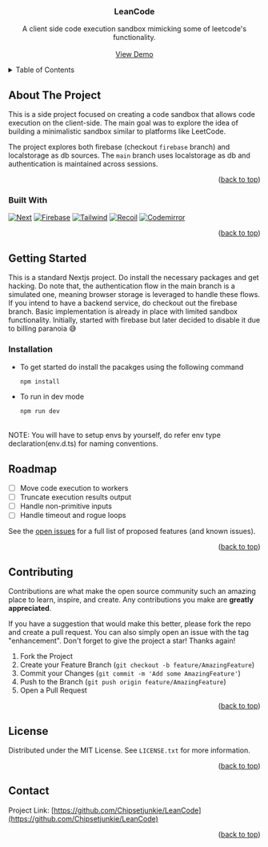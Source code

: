 <!-- Improved compatibility of back to top link: See: https://github.com/othneildrew/Best-README-Template/pull/73 -->
<a name="readme-top"></a>
<!--
*** Thanks for checking out the Best-README-Template. If you have a suggestion
*** that would make this better, please fork the repo and create a pull request
*** or simply open an issue with the tag "enhancement".
*** Don't forget to give the project a star!
*** Thanks again! Now go create something AMAZING! :D
-->



<!-- PROJECT SHIELDS -->
<!--
*** I'm using markdown "reference style" links for readability.
*** Reference links are enclosed in brackets [ ] instead of parentheses ( ).
*** See the bottom of this document for the declaration of the reference variables
*** for contributors-url, forks-url, etc. This is an optional, concise syntax you may use.
*** https://www.markdownguide.org/basic-syntax/#reference-style-links
-->
<!-- PROJECT LOGO -->
<br />
<div align="center">

<h3 align="center">LeanCode </h3>

  <p align="center">
    A client side code execution sandbox mimicking some of leetcode's functionality.
    <br />
    <br />
    <a href="https://lean-code-rlosrqha4-chipsetjunkie.vercel.app/">View Demo</a>
  </p>
</div>



<!-- TABLE OF CONTENTS -->
<details>
  <summary>Table of Contents</summary>
  <ol>
    <li>
      <a href="#about-the-project">About The Project</a>
      <ul>
        <li><a href="#built-with">Built With</a></li>
      </ul>
    </li>
    <li>
      <a href="#getting-started">Getting Started</a>
      <ul>
        <li><a href="#installation">Installation</a></li>
      </ul>
    </li>
    <li><a href="#roadmap">Roadmap</a></li>
    <li><a href="#contributing">Contribution</a></li>
    <li><a href="#license">License</a></li>
    <li><a href="#contact">Contact</a></li>
  </ol>
</details>



<!-- ABOUT THE PROJECT -->
## About The Project
This is a side project focused on creating a code sandbox that allows code execution on the client-side. The main goal was to explore the idea of building a minimalistic sandbox similar to platforms like LeetCode. 

The project explores both firebase (checkout `firebase` branch) and localstorage as db sources. The `main` branch uses localstorage as db and authentication is maintained across sessions.  

<p align="right">(<a href="#readme-top">back to top</a>)</p>



### Built With

[![Next][Next.js]][Next-url]
[![Firebase][Firebase-shield]][Firebase-url]
[![Tailwind][Tailwind-shield]][Tailwind-url]
[![Recoil][Recoil.js]][Recoil-url]
[![Codemirror][Codemirror-shield]][Codemirror-url]

<p align="right">(<a href="#readme-top">back to top</a>)</p>



<!-- GETTING STARTED -->
## Getting Started

This is a standard Nextjs project. Do install the necessary packages and get hacking. Do note that, the authentication flow in the main branch is a simulated one, meaning browser storage is leveraged to handle these flows. If you intend to have a backend service, do checkout out the firebase branch. Basic implementation is already in place with limited sandbox functionality. Initially, started with firebase but later decided to disable it due to billing paranoia 😅

### Installation
* To get started do install the pacakges using the following command
  ```sh
  npm install 
  ```


* To run in dev mode
  ```sh
  npm run dev 
  ```

<br/>  
NOTE: You will have to setup envs by yourself, do refer env type declaration(env.d.ts) for naming conventions.


<!-- ROADMAP -->
## Roadmap

- [ ] Move code execution to workers
- [ ] Truncate execution results output
- [ ] Handle non-primitive inputs
- [ ] Handle timeout and rogue loops

See the [open issues](https://github.com/github_username/repo_name/issues) for a full list of proposed features (and known issues).

<p align="right">(<a href="#readme-top">back to top</a>)</p>



<!-- CONTRIBUTING -->
## Contributing

Contributions are what make the open source community such an amazing place to learn, inspire, and create. Any contributions you make are **greatly appreciated**.

If you have a suggestion that would make this better, please fork the repo and create a pull request. You can also simply open an issue with the tag "enhancement".
Don't forget to give the project a star! Thanks again!

1. Fork the Project
2. Create your Feature Branch (`git checkout -b feature/AmazingFeature`)
3. Commit your Changes (`git commit -m 'Add some AmazingFeature'`)
4. Push to the Branch (`git push origin feature/AmazingFeature`)
5. Open a Pull Request

<p align="right">(<a href="#readme-top">back to top</a>)</p>



<!-- LICENSE -->
## License

Distributed under the MIT License. See `LICENSE.txt` for more information.

<p align="right">(<a href="#readme-top">back to top</a>)</p>



<!-- CONTACT -->
## Contact
Project Link: [https://github.com/Chipsetjunkie/LeanCode](https://github.com/Chipsetjunkie/LeanCode)

<p align="right">(<a href="#readme-top">back to top</a>)</p>




<!-- MARKDOWN LINKS & IMAGES -->
<!-- https://www.markdownguide.org/basic-syntax/#reference-style-links -->
[contributors-shield]: https://img.shields.io/github/contributors/github_username/repo_name.svg?style=for-the-badge
[contributors-url]: https://github.com/github_username/repo_name/graphs/contributors
[forks-shield]: https://img.shields.io/github/forks/github_username/repo_name.svg?style=for-the-badge
[forks-url]: https://github.com/github_username/repo_name/network/members
[stars-shield]: https://img.shields.io/github/stars/github_username/repo_name.svg?style=for-the-badge
[stars-url]: https://github.com/github_username/repo_name/stargazers
[issues-shield]: https://img.shields.io/github/issues/github_username/repo_name.svg?style=for-the-badge
[issues-url]: https://github.com/github_username/repo_name/issues
[license-shield]: https://img.shields.io/github/license/github_username/repo_name.svg?style=for-the-badge
[license-url]: https://github.com/github_username/repo_name/blob/master/LICENSE.txt
[linkedin-shield]: https://img.shields.io/badge/-LinkedIn-black.svg?style=for-the-badge&logo=linkedin&colorB=555
[linkedin-url]: https://linkedin.com/in/linkedin_username
[product-screenshot]: images/screenshot.png
[Next.js]: https://img.shields.io/badge/next.js-000000?style=for-the-badge&logo=nextdotjs&logoColor=white
[Next-url]: https://nextjs.org/
[Firebase-shield]: https://img.shields.io/badge/firebase-000000?style=for-the-badge&logo=firebase&logoColor=#FFCA28
[Firebase-url]:https://firebase.google.com/
[Tailwind-shield]: https://img.shields.io/badge/Tailwindcss-000000?style=for-the-badge&logo=tailwindcss&logoColor=#06B6D4
[Tailwind-url]:https://tailwindcss.com/
[Recoil.js]: https://img.shields.io/badge/Recoil.js-000000?style=for-the-badge
[Recoil-url]:https://recoiljs.org/
[Codemirror-shield]:https://img.shields.io/badge/Codemirror-000000?style=for-the-badge&logo=codemirror&logoColor=#D30707
[Codemirror-url]: https://codemirror.net/
